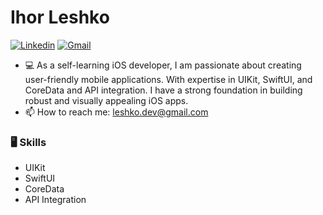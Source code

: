 # Ihor Leshko



[![Linkedin](https://img.shields.io/badge/-LinkedIn-blue?style=flat&logo=Linkedin&logoColor=white)](https://www.linkedin.com/in/ihor-leshko-9a638a211/) [![Gmail](https://img.shields.io/badge/-Gmail-c14438?style=flat&logo=Gmail&logoColor=white)](mailto:leshko.dev@gmail.com)


- 💻 As a self-learning iOS developer, I am passionate about creating user-friendly mobile applications. With expertise in UIKit, SwiftUI, and CoreData and API integration. I have a strong foundation in building robust and visually appealing iOS apps. 
- 📫 How to reach me: leshko.dev@gmail.com


### 🖥 Skills

- UIKit
- SwiftUI
- CoreData
- API Integration
